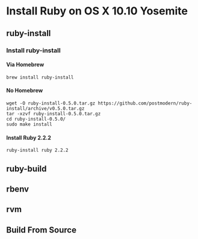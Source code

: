 # Install Ruby on OS X 10.10 Yosemite

## ruby-install

### Install ruby-install

#### Via Homebrew

```
brew install ruby-install
```

#### No Homebrew

```
wget -O ruby-install-0.5.0.tar.gz https://github.com/postmodern/ruby-install/archive/v0.5.0.tar.gz
tar -xzvf ruby-install-0.5.0.tar.gz
cd ruby-install-0.5.0/
sudo make install
```

#### Install Ruby 2.2.2

```
ruby-install ruby 2.2.2
```

## ruby-build

## rbenv

## rvm

## Build From Source
